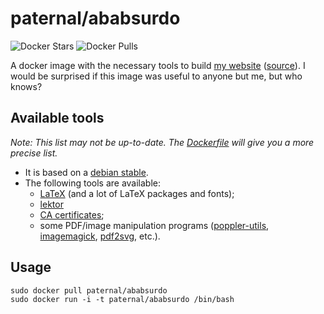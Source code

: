 paternal/ababsurdo
==================

![Docker Stars](https://img.shields.io/docker/stars/paternal/ababsurdo.svg)
![Docker Pulls](https://img.shields.io/docker/pulls/paternal/ababsurdo.svg)

A docker image with the necessary tools to build [my website](https://ababsurdo.fr) ([source](https://framagit.org/lpaternault/ababsurdo)). I would be surprised if this image was useful to anyone but me, but who knows?

## Available tools

*Note: This list may not be up-to-date. The [Dockerfile](https://hub.docker.com/r/paternal/ababsurdo/~/dockerfile/) will give you a more precise list.*

- It is based on a [debian stable](https://www.debian.org/releases/stable/).
- The following tools are available:
  - [LaTeX](https://packages.debian.org/stable/texlive-full) (and a lot of LaTeX packages and fonts);
  - [lektor](https://getlektor.com)
  - [CA certificates](https://packages.debian.org/stretch/ca-certificates);
  - some PDF/image manipulation programs ([poppler-utils](https://packages.debian.org/stretch/poppler-utils), [imagemagick](https://packages.debian.org/stretch/imagemagick), [pdf2svg](https://packages.debian.org/stretch/pdf2svg), etc.).

## Usage

    sudo docker pull paternal/ababsurdo
    sudo docker run -i -t paternal/ababsurdo /bin/bash

